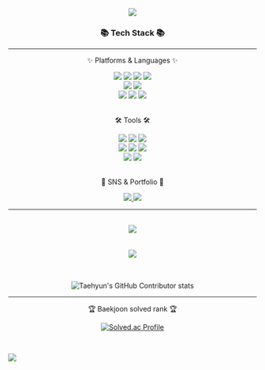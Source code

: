 <div align=center>
	<img src="https://capsule-render.vercel.app/api?type=cylinder&color=auto&height=200&section=header&text=Minjun`s%20Github&fontSize=90" />	
</div>
<div align=center>
	<h3>📚 Tech Stack 📚</h3>
	
---
	
<p>✨ Platforms & Languages ✨</p>
</div>
<div align="center">
	<img src="https://img.shields.io/badge/Java-007396?style=flat&logo=Conda-Forge&logoColor=white" />
	<img src="https://img.shields.io/badge/HTML5-E34F26?style=flat&logo=HTML5&logoColor=white" />
	<img src="https://img.shields.io/badge/CSS3-1572B6?style=flat&logo=CSS3&logoColor=white" />
	<img src="https://img.shields.io/badge/JavaScript-F7DF1E?style=flat&logo=JavaScript&logoColor=white" />
	<br>
	<img src="https://img.shields.io/badge/Spring-6DB33F?style=flat&logo=Spring&logoColor=white" />
	<img src="https://img.shields.io/badge/Mybatis-000000?style=flat&logo=Fluentd&logoColor=white" />
	<br>
	<img src="https://img.shields.io/badge/Oracle%20SQL-F80000?style=flat&logo=Oracle&logoColor=white" />
	<img src="https://img.shields.io/badge/MySQL-4479A1?style=flat&logo=MySQL&logoColor=white" />
	<img src="https://img.shields.io/badge/Linux-FCC624?style=flat&logo=Linux&logoColor=white" />
</div>
<br>
<div align=center>
	<p>🛠 Tools 🛠</p>
</div>
<div align=center>
	<img src="https://img.shields.io/badge/Eclipse%20IDE-2C2255?style=flat&logo=EclipseIDE&logoColor=white" />
	<img src="https://img.shields.io/badge/Visual%20Studio%20Code-007ACC?style=flat&logo=VisualStudioCode&logoColor=white" />
  <img src="https://img.shields.io/badge/IntelliJ-000000?style=flat&logo=intellijidea&logoColor=white" />

<br>
	<img src="https://img.shields.io/badge/Tomcat-F8DC75?style=flat&logo=ApacheTomcat&logoColor=white" />
	<img src="https://img.shields.io/badge/AWS-232F3E?style=flat&logo=AmazonAWS&logoColor=white" />
	<img src="https://img.shields.io/badge/GitHub-181717?style=flat&logo=GitHub&logoColor=white" />
<br>
	<img src="https://img.shields.io/badge/Docker-2496ED?style=flat&logo=docker&logoColor=white" />
	<img src="https://img.shields.io/badge/jenkins-D24939?style=flat&logo=jenkins&logoColor=white" />
</div>
<br>
<div align=center>
	<p>🎨 SNS & Portfolio 🎨</p>
</div>
<div align=center>
	<a href="https://interesting-pelican-f76.notion.site/3d21a48319cc41e187390c300d44e8eb?pvs=4">
		<img src="https://img.shields.io/badge/Portfolio-FF3633?style=flat&logo=Micro.blog&logoColor=white" />
	</a>
	<a href="https://reforming.tistory.com/">
		<img src="https://img.shields.io/badge/Blog-FF9800?style=flat&logo=Blogger&logoColor=white" />
	</a>
	<br>
</div>

---

<div align=center>
	<br>
<img src="https://github-readme-stats.vercel.app/api/top-langs/?username=whwhdnfl2&layout=compact">
	<br>
	<br>
	<br>
<img src="https://github-readme-stats.vercel.app/api?username=whwhdnfl2&show_icons=true">
	<br>
	<br>
 	<br>
	
![Taehyun's GitHub Contributor stats](https://github-contributor-stats.vercel.app/api?username=whwhdnfl2)
<br>

---
<p>🏆 Baekjoon solved rank 🏆</p>
	
[![Solved.ac Profile](http://mazassumnida.wtf/api/generate_badge?boj=whwhdnfl2)](https://solved.ac/whwhdnfl2)
</div>
<br>

![](./profile-3d-contrib/profile-season-animate.svg)
